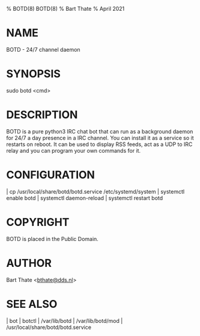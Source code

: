 % BOTD(8) BOTD(8)
% Bart Thate
% April 2021

# NAME
BOTD - 24/7 channel daemon

# SYNOPSIS
sudo botd \<cmd\>

# DESCRIPTION
BOTD is a pure python3 IRC chat bot that can run as a background
daemon for 24/7 a day presence in a IRC channel. You can install
it as a service so it restarts on reboot. It can be used to
display RSS feeds, act as a UDP to IRC relay and you can program
your own commands for it. 

# CONFIGURATION
| cp /usr/local/share/botd/botd.service /etc/systemd/system
| systemctl enable botd
| systemctl daemon-reload
| systemctl restart botd

# COPYRIGHT
BOTD is placed in the Public Domain.

# AUTHOR
Bart Thate \<bthate@dds.nl\>

# SEE ALSO
| bot
| botctl
| /var/lib/botd
| /var/lib/botd/mod
| /usr/local/share/botd/botd.service
